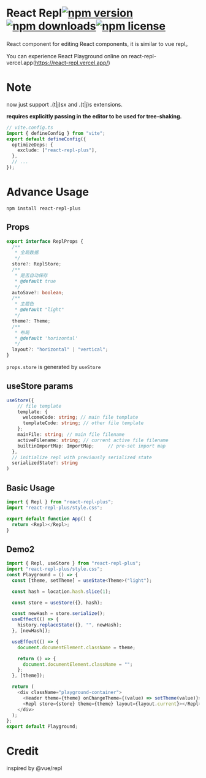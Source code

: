 # React Repl[![npm version](https://img.shields.io/npm/v/react-repl-plus.svg)](https://www.npmjs.com/package/react-repl-plus)[![npm downloads](https://img.shields.io/npm/dm/react-repl-plus.svg)](https://www.npmjs.com/package/react-repl-plus)[![npm license](https://img.shields.io/npm/l/react-repl-plus.svg)](https://www.npmjs.com/package/react-repl-plus)

React component for editing React components, it is similar to vue repl。

You can experience React Playground online on react-repl-vercel.app(https://react-repl.vercel.app/)

# Note

now just support .(t|j)sx and .(t|j)s extensions.

**requires explicitly passing in the editor to be used for tree-shaking.**

```ts
// vite.config.ts
import { defineConfig } from "vite";
export default defineConfig({
  optimizeDeps: {
    exclude: ["react-repl-plus"],
  },
  // ...
});
```

# Advance Usage

```shell
npm install react-repl-plus
```

## Props

```ts
export interface ReplProps {
  /**
   * 全局数据
   */
  store?: ReplStore;
  /**
   * 是否自动保存
   * @default true
   */
  autoSave?: boolean;
  /**
   * 主题色
   * @default "light"
   */
  theme?: Theme;
  /**
   * 布局
   * @default 'horizontal'
   */
  layout?: "horizontal" | "vertical";
}
```

`props.store` is generated by `useStore`

## useStore params

```ts
useStore({
    // file template
    template: {
      welcomeCode: string; // main file template
      templateCode: string; // other file template
    };
    mainFile: string; // main file filename
    activeFilename: string; // current active file filename
    builtinImportMap: ImportMap;     // pre-set import map
  },
  // initialize repl with previously serialized state
  serializedState?: string
)
```

## Basic Usage

```ts
import { Repl } from "react-repl-plus";
import "react-repl-plus/style.css";

export default function App() {
  return <Repl></Repl>;
}
```

## Demo2

```ts
import { Repl, useStore } from "react-repl-plus";
import "react-repl-plus/style.css";
const Playground = () => {
  const [theme, setTheme] = useState<Theme>("light");

  const hash = location.hash.slice(1);

  const store = useStore({}, hash);

  const newHash = store.serialize();
  useEffect(() => {
    history.replaceState({}, "", newHash);
  }, [newHash]);

  useEffect(() => {
    document.documentElement.className = theme;

    return () => {
      document.documentElement.className = "";
    };
  }, [theme]);

  return (
    <div className="playground-container">
      <Header theme={theme} onChangeTheme={(value) => setTheme(value)}></Header>
      <Repl store={store} theme={theme} layout={layout.current}></Repl>
    </div>
  );
};
export default Playground;
```

# Credit

inspired by @vue/repl
